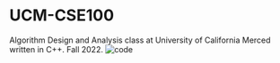 # UCM-CSE100
Algorithm Design and Analysis class at University of California Merced written in C++. Fall 2022.
![code](https://user-images.githubusercontent.com/100899623/208835607-d8131367-0c88-439d-885b-4ac96b316d35.PNG)

